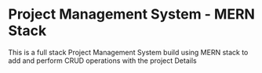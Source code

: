 # Project Management System - MERN Stack
This is a full stack Project Management System build using MERN stack to add and perform CRUD operations with the project Details